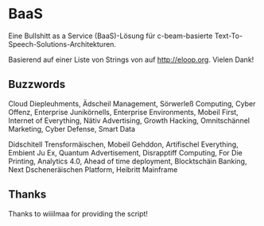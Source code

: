 # BaaS

Eine Bullshitt as a Service (BaaS)-Lösung für c-beam-basierte Text-To-Speech-Solutions-Architekturen.

Basierend auf einer Liste von Strings von auf http://eloop.org. Vielen Dank!

## Buzzwords

Cloud Diepleuhments, Ädscheil Management, Sörwerleß Computing, Cyber Offenz, Enterprise Junikörnells, Enterprise Environments, Mobeil First, Internet of Everything, Nätiv Advertising, Growth Hacking, Omnitschännel Marketing, Cyber Defense, Smart Data

Didschitell Trensformäischen, Mobeil Gehddon, Artifischel Everything, Embient Ju Ex, Quantum Advertisement, Disrapptiff Computing, For Die Printing, Analytics 4.0, Ahead of time deployment, Blocktschäin Banking, Next Dscheneräischen Platform, Heibritt Mainframe

## Thanks

Thanks to wiiilmaa for providing the script!
